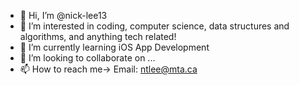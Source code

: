 - 👋 Hi, I’m @nick-lee13
- 👀 I’m interested in coding, computer science, data structures and algorithms, and anything tech related!
- 🌱 I’m currently learning iOS App Development
- 💞️ I’m looking to collaborate on ...
- 📫 How to reach me-> Email: ntlee@mta.ca
